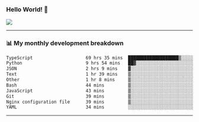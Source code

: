 ### Hello World! 👋

<a>
  <img align="center" src="https://github-readme-stats.vercel.app/api?username=megatunger&count_private=true&include_all_commits=true&bg_color=30,56CCF2,2F80ED&title_color=fff&text_color=fff" />
</a>

------
### 📊 My monthly development breakdown

<!--START_SECTION:waka-->

```txt
TypeScript                    69 hrs 35 mins  ███████████████████▒░░░░░   77.69 %
Python                        9 hrs 54 mins   ██▓░░░░░░░░░░░░░░░░░░░░░░   11.06 %
JSON                          2 hrs 9 mins    ▓░░░░░░░░░░░░░░░░░░░░░░░░   02.40 %
Text                          1 hr 39 mins    ▒░░░░░░░░░░░░░░░░░░░░░░░░   01.85 %
Other                         1 hr 8 mins     ▒░░░░░░░░░░░░░░░░░░░░░░░░   01.28 %
Bash                          44 mins         ▒░░░░░░░░░░░░░░░░░░░░░░░░   00.83 %
JavaScript                    43 mins         ▒░░░░░░░░░░░░░░░░░░░░░░░░   00.81 %
Git                           39 mins         ▒░░░░░░░░░░░░░░░░░░░░░░░░   00.73 %
Nginx configuration file      39 mins         ▒░░░░░░░░░░░░░░░░░░░░░░░░   00.73 %
YAML                          34 mins         ░░░░░░░░░░░░░░░░░░░░░░░░░   00.64 %
```

<!--END_SECTION:waka-->

------
